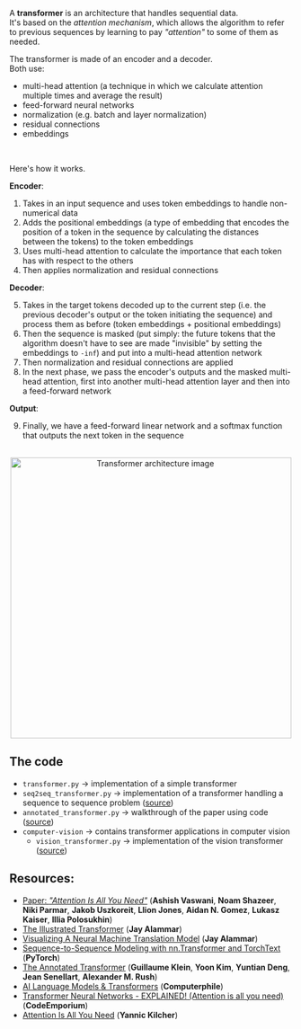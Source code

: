 A **transformer** is an architecture that handles sequential data.    
It's based on the *attention mechanism*, which allows the algorithm to refer to previous sequences by learning to pay *"attention"* to some of them as needed.

The transformer is made of an encoder and a decoder.      
Both use:
* multi-head attention (a technique in which we calculate attention multiple times and average the result)
* feed-forward neural networks
* normalization (e.g. batch and layer normalization)
* residual connections
* embeddings

<br>

Here's how it works.

**Encoder**:
1. Takes in an input sequence and uses token embeddings to handle non-numerical data
2. Adds the positional embeddings (a type of embedding that encodes the position of a token in the sequence by calculating the distances between the tokens) to the token embeddings
3. Uses multi-head attention to calculate the importance that each token has with respect to the others
4. Then applies normalization and residual connections

**Decoder**:

5. Takes in the target tokens decoded up to the current step (i.e. the previous decoder's output or the token initiating the sequence) and process them as before (token embeddings + positional embeddings)
6. Then the sequence is masked (put simply: the future tokens that the algorithm doesn't have to see are made "invisible" by setting the embeddings to `-inf`) and put into a multi-head attention network
7. Then normalization and residual connections are applied
8. In the next phase, we pass the encoder's outputs and the masked multi-head attention, first into another multi-head attention layer and then into a feed-forward network

**Output**:

9. Finally, we have a feed-forward linear network and a softmax function that outputs the next token in the sequence

<br>
<div align="center">
    <img src="https://miro.medium.com/max/1090/1*HunNdlTmoPj8EKpl-jqvBA.png" alt="Transformer architecture image" width="500">
</div>

## The code
* `transformer.py` -> implementation of a simple transformer
* `seq2seq_transformer.py` -> implementation of a transformer handling a sequence to sequence problem ([source](https://pytorch.org/tutorials/beginner/transformer_tutorial.html))
* `annotated_transformer.py` -> walkthrough of the paper using code ([source](http://nlp.seas.harvard.edu/2018/04/03/attention.html
))
* `computer-vision` -> contains transformer applications in computer vision
    * `vision_transformer.py` -> implementation of the vision transformer ([source](https://github.com/lucidrains/vit-pytorch))

## Resources:
* [Paper: *"Attention Is All You Need"*](https://arxiv.org/abs/1706.03762) (**Ashish Vaswani**, **Noam Shazeer**, **Niki Parmar**, **Jakob Uszkoreit**, **Llion Jones**, **Aidan N. Gomez**, **Lukasz Kaiser**, **Illia Polosukhin**)
* [The Illustrated Transformer](https://jalammar.github.io/illustrated-transformer/) (**Jay Alammar**)
* [Visualizing A Neural Machine Translation Model](https://jalammar.github.io/visualizing-neural-machine-translation-mechanics-of-seq2seq-models-with-attention/) (**Jay Alammar**)
* [Sequence-to-Sequence Modeling with nn.Transformer and TorchText](https://pytorch.org/tutorials/beginner/transformer_tutorial.html) (**PyTorch**)
* [The Annotated Transformer](http://nlp.seas.harvard.edu/2018/04/03/attention.html) (**Guillaume Klein**, **Yoon Kim**, **Yuntian Deng**, **Jean Senellart**, **Alexander M. Rush**)
* [AI Language Models & Transformers](https://www.youtube.com/watch?v=rURRYI66E54) (**Computerphile**)
* [Transformer Neural Networks - EXPLAINED! (Attention is all you need)](https://www.youtube.com/watch?v=TQQlZhbC5ps) (**CodeEmporium**)
* [Attention Is All You Need](https://www.youtube.com/watch?v=iDulhoQ2pro) (**Yannic Kilcher**)
